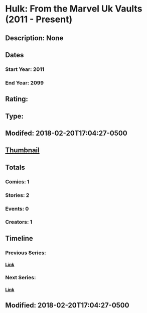 # Hulk: From the Marvel Uk Vaults (2011 - Present)
## Description: None
## Dates
### Start Year: 2011
### End Year: 2099
## Rating: 
## Type: 
## Modifed: 2018-02-20T17:04:27-0500
## [Thumbnail](http://i.annihil.us/u/prod/marvel/i/mg/c/e0/5a8c9b61cff74.jpg)
## Totals
### Comics: 1
### Stories: 2
### Events: 0
### Creators: 1
## Timeline
### Previous Series: 
#### [Link]()
### Next Series: 
#### [Link]()
## Modified: 2018-02-20T17:04:27-0500